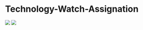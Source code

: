 # Technology-Watch-Assignation
![](https://img.shields.io/badge/javaScript-yellow?logo=javaScript)
![](https://img.shields.io/badge/HTML-yellow?logo=HTML5)
